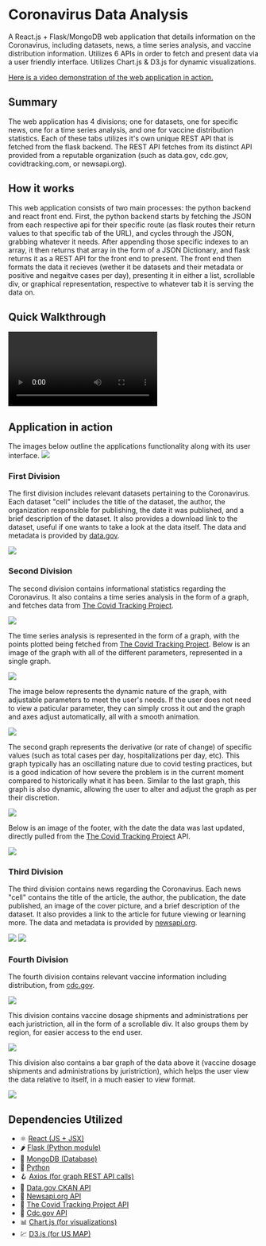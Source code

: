 # Coronavirus Data Analysis
A React.js + Flask/MongoDB web application that details information on the Coronavirus, including datasets, news, a time series analysis, and vaccine distribution information. Utilizes 6 APIs in order to fetch and present data via a user friendly interface. Utilizes Chart.js & D3.js for dynamic visualizations.

[Here is a video demonstration of the web application in action.](https://www.youtube.com/watch?v=gNQbEUpEygU)

## Summary
The web application has 4 divisions; one for datasets, one for specific news, one for a time series analysis, and one for vaccine distribution statistics. Each of these tabs utilizes it's own unique REST API that is fetched from the flask backend. The REST API fetches from its distinct API provided from a reputable organization (such as data.gov, cdc.gov, covidtracking.com, or newsapi.org).

## How it works
This web application consists of two main processes: the python backend and react front end. First, the python backend starts by fetching the JSON from each respective api for their specific route (as flask routes their return values to that specific tab of the URL), and cycles through the JSON, grabbing whatever it needs. After appending those specific indexes to an array, it then returns that array in the form of a JSON Dictionary, and flask returns it as a REST API for the front end to present. The front end then formats the data it recieves (wether it be datasets and their metadata or positive and negaitve cases per day), presenting it in either a list, scrollable div, or graphical representation, respective to whatever tab it is serving the data on. 

## Quick Walkthrough
![](https://user-images.githubusercontent.com/62070812/118408273-df9b4300-b652-11eb-90bf-3b0b41e47fd2.mov)

## Application in action
The images below outline the applications functionality along with its user interface.
![](img/img11.png)

### First Division
The first division includes relevant datasets pertaining to the Coronavirus. Each dataset "cell" includes the title of the dataset, the author, the organization responsible for publishing, the date it was published, and a brief description of the dataset. It also provides a download link to the dataset, useful if one wants to take a look at the data itself. The data and metadata is provided by [data.gov](https://data.gov).

![](img/img10.png)

### Second Division
The second division contains informational statistics regarding the Coronavirus. It also contains a time series analysis in the form of a graph, and fetches data from [The Covid Tracking Project](https://covidtracking.com).

![](img/Time.PNG)

The time series analysis is represented in the form of a graph, with the points plotted being fetched from [The Covid Tracking Project](https://covidtracking.com). Below is an image of the graph with all of the different parameters, represented in a single graph.

![](img/Graph.PNG)

The image below represents the dynamic nature of the graph, with adjustable parameters to meet the user's needs. If the user does not need to view a paticular parameter, they can simply cross it out and the graph and axes adjust automatically, all with a smooth animation.

![](img/Graph2.PNG)

The second graph represents the derivative (or rate of change) of specific values (such as total cases per day, hospitalizations per day, etc). This graph typically has an oscillating nature due to covid testing practices, but is a good indication of how severe the problem is in the current moment compared to historically what it has been. Similar to the last graph, this graph is also dynamic, allowing the user to alter and adjust the graph as per their discretion. 

![](img/Derivative.PNG)

Below is an image of the footer, with the date the data was last updated, directly pulled from the [The Covid Tracking Project](https://covidtracking.com) API.

![](img/Refresh.PNG)

### Third Division
The third division contains news regarding the Coronavirus. Each news "cell" contains the title of the article, the author, the publication, the date published, an image of the cover picture, and a brief description of the dataset. It also provides a link to the article for future viewing or learning more. The data and metadata is provided by [newsapi.org](https://newsapi.org).

![](img/img5.png)
![](img/img4.png)

### Fourth Division
The fourth division contains relevant vaccine information including distribution, from [cdc.gov](https://cdc.gov). 

![](img/img3.png)

This division contains vaccine dosage shipments and administrations per each juristriction, all in the form of a scrollable div. It also groups them by region, for easier access to the end user.

![](img/img2.png)

This division also contains a bar graph of the data above it (vaccine dosage shipments and administrations by juristriction), which helps the user view the data relative to itself, in a much easier to view format. 

![](img/img1.png)

## Dependencies Utilized
- ⚛ [React (JS + JSX)](https://reactjs.org)
- 🌶 [Flask (Python module)](https://flask.palletsprojects.com/en/1.1.x/)
- 🍃 [MongoDB (Database)](https://www.mongodb.com/)
- 🐍 [Python](https://www.python.org)
- 🪝 [Axios (for graph REST API calls)](https://www.npmjs.com/package/axios)
- 🔑 [Data.gov CKAN API](https://data.gov)
- 📰 [Newsapi.org API](https://newsapi.org)
- 🦠 [The Covid Tracking Project API](https://covidtracking.com)
- 💉 [Cdc.gov API](https://cdc.gov)
- 📊 [Chart.js (for visualizations)](https://www.chartjs.org)
- 💹 [D3.js (for US MAP)](https://d3js.org)
